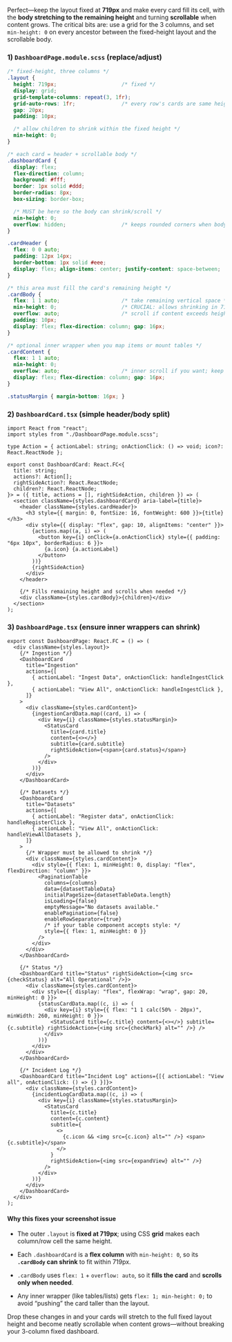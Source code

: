 
Perfect—keep the layout fixed at **719px** and make every card fill its cell, with the **body stretching to the remaining height** and turning **scrollable** when content grows. The critical bits are: use a grid for the 3 columns, and set `min-height: 0` on every ancestor between the fixed-height layout and the scrollable body.

### 1) `DashboardPage.module.scss` (replace/adjust)

```scss
/* fixed-height, three columns */
.layout {
  height: 719px;                     /* fixed */
  display: grid;
  grid-template-columns: repeat(3, 1fr);
  grid-auto-rows: 1fr;               /* every row's cards are same height */
  gap: 20px;
  padding: 10px;

  /* allow children to shrink within the fixed height */
  min-height: 0;
}

/* each card = header + scrollable body */
.dashboardCard {
  display: flex;
  flex-direction: column;
  background: #fff;
  border: 1px solid #ddd;
  border-radius: 8px;
  box-sizing: border-box;

  /* MUST be here so the body can shrink/scroll */
  min-height: 0;
  overflow: hidden;                  /* keeps rounded corners when body scrolls */
}

.cardHeader {
  flex: 0 0 auto;
  padding: 12px 14px;
  border-bottom: 1px solid #eee;
  display: flex; align-items: center; justify-content: space-between;
}

/* this area must fill the card's remaining height */
.cardBody {
  flex: 1 1 auto;                    /* take remaining vertical space */
  min-height: 0;                     /* CRUCIAL: allows shrinking in 719px */
  overflow: auto;                    /* scroll if content exceeds height */
  padding: 10px;
  display: flex; flex-direction: column; gap: 16px;
}

/* optional inner wrapper when you map items or mount tables */
.cardContent {
  flex: 1 1 auto;
  min-height: 0;
  overflow: auto;                    /* inner scroll if you want; keep or drop */
  display: flex; flex-direction: column; gap: 16px;
}

.statusMargin { margin-bottom: 16px; }
```

### 2) `DashboardCard.tsx` (simple header/body split)

```tsx
import React from "react";
import styles from "./DashboardPage.module.scss";

type Action = { actionLabel: string; onActionClick: () => void; icon?: React.ReactNode };

export const DashboardCard: React.FC<{
  title: string;
  actions?: Action[];
  rightSideAction?: React.ReactNode;
  children?: React.ReactNode;
}> = ({ title, actions = [], rightSideAction, children }) => (
  <section className={styles.dashboardCard} aria-label={title}>
    <header className={styles.cardHeader}>
      <h3 style={{ margin: 0, fontSize: 16, fontWeight: 600 }}>{title}</h3>
      <div style={{ display: "flex", gap: 10, alignItems: "center" }}>
        {actions.map((a, i) => (
          <button key={i} onClick={a.onActionClick} style={{ padding: "6px 10px", borderRadius: 6 }}>
            {a.icon} {a.actionLabel}
          </button>
        ))}
        {rightSideAction}
      </div>
    </header>

    {/* Fills remaining height and scrolls when needed */}
    <div className={styles.cardBody}>{children}</div>
  </section>
);
```

### 3) `DashboardPage.tsx` (ensure inner wrappers can shrink)

```tsx
export const DashboardPage: React.FC = () => (
  <div className={styles.layout}>
    {/* Ingestion */}
    <DashboardCard
      title="Ingestion"
      actions={[
        { actionLabel: "Ingest Data", onActionClick: handleIngestClick },
        { actionLabel: "View All", onActionClick: handleIngestClick },
      ]}
    >
      <div className={styles.cardContent}>
        {ingestionCardData.map((card, i) => (
          <div key={i} className={styles.statusMargin}>
            <StatusCard
              title={card.title}
              content={<></>}
              subtitle={card.subtitle}
              rightSideAction={<span>{card.status}</span>}
            />
          </div>
        ))}
      </div>
    </DashboardCard>

    {/* Datasets */}
    <DashboardCard
      title="Datasets"
      actions={[
        { actionLabel: "Register data", onActionClick: handleRegisterClick },
        { actionLabel: "View All", onActionClick: handleViewAllDatasets },
      ]}
    >
      {/* Wrapper must be allowed to shrink */}
      <div className={styles.cardContent}>
        <div style={{ flex: 1, minHeight: 0, display: "flex", flexDirection: "column" }}>
          <PaginationTable
            columns={columns}
            data={datasetTableData}
            initialPageSize={datasetTableData.length}
            isLoading={false}
            emptyMessage="No datasets available."
            enablePagination={false}
            enableRowSeparator={true}
            /* if your table component accepts style: */
            style={{ flex: 1, minHeight: 0 }}
          />
        </div>
      </div>
    </DashboardCard>

    {/* Status */}
    <DashboardCard title="Status" rightSideAction={<img src={checkStatus} alt="All Operational" />}>
      <div className={styles.cardContent}>
        <div style={{ display: "flex", flexWrap: "wrap", gap: 20, minHeight: 0 }}>
          {statusCardData.map((c, i) => (
            <div key={i} style={{ flex: "1 1 calc(50% - 20px)", minWidth: 260, minHeight: 0 }}>
              <StatusCard title={c.title} content={<></>} subtitle={c.subtitle} rightSideAction={<img src={checkMark} alt="" />} />
            </div>
          ))}
        </div>
      </div>
    </DashboardCard>

    {/* Incident Log */}
    <DashboardCard title="Incident Log" actions={[{ actionLabel: "View all", onActionClick: () => {} }]}>
      <div className={styles.cardContent}>
        {incidentLogCardData.map((c, i) => (
          <div key={i} className={styles.statusMargin}>
            <StatusCard
              title={c.title}
              content={c.content}
              subtitle={
                <>
                  {c.icon && <img src={c.icon} alt="" />} <span>{c.subtitle}</span>
                </>
              }
              rightSideAction={<img src={expandView} alt="" />}
            />
          </div>
        ))}
      </div>
    </DashboardCard>
  </div>
);
```

#### Why this fixes your screenshot issue

- The outer `.layout` is **fixed at 719px**; using CSS **grid** makes each column/row cell the same height.
    
- Each `.dashboardCard` is a **flex column** with `min-height: 0`, so its **`.cardBody` can shrink** to fit within 719px.
    
- `.cardBody` uses `flex: 1` + `overflow: auto`, so it **fills the card** and **scrolls only when needed**.
    
- Any inner wrapper (like tables/lists) gets `flex: 1; min-height: 0;` to avoid “pushing” the card taller than the layout.
    

Drop these changes in and your cards will stretch to the full fixed layout height and become neatly scrollable when content grows—without breaking your 3-column fixed dashboard.